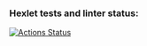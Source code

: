 ### Hexlet tests and linter status:
[![Actions Status](https://github.com/VladyBarvy/qa-engineer-project-84/actions/workflows/hexlet-check.yml/badge.svg)](https://github.com/VladyBarvy/qa-engineer-project-84/actions)